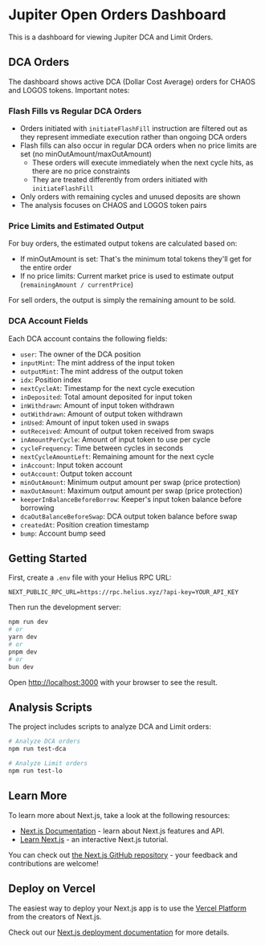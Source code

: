 # Jupiter Open Orders Dashboard

This is a dashboard for viewing Jupiter DCA and Limit Orders.

## DCA Orders

The dashboard shows active DCA (Dollar Cost Average) orders for CHAOS and LOGOS tokens. Important notes:

### Flash Fills vs Regular DCA Orders

- Orders initiated with `initiateFlashFill` instruction are filtered out as they represent immediate execution rather than ongoing DCA orders
- Flash fills can also occur in regular DCA orders when no price limits are set (no minOutAmount/maxOutAmount)
  - These orders will execute immediately when the next cycle hits, as there are no price constraints
  - They are treated differently from orders initiated with `initiateFlashFill`
- Only orders with remaining cycles and unused deposits are shown
- The analysis focuses on CHAOS and LOGOS token pairs

### Price Limits and Estimated Output

For buy orders, the estimated output tokens are calculated based on:
- If minOutAmount is set: That's the minimum total tokens they'll get for the entire order
- If no price limits: Current market price is used to estimate output (`remainingAmount / currentPrice`)

For sell orders, the output is simply the remaining amount to be sold.

### DCA Account Fields

Each DCA account contains the following fields:

- `user`: The owner of the DCA position
- `inputMint`: The mint address of the input token
- `outputMint`: The mint address of the output token
- `idx`: Position index
- `nextCycleAt`: Timestamp for the next cycle execution
- `inDeposited`: Total amount deposited for input token
- `inWithdrawn`: Amount of input token withdrawn
- `outWithdrawn`: Amount of output token withdrawn
- `inUsed`: Amount of input token used in swaps
- `outReceived`: Amount of output token received from swaps
- `inAmountPerCycle`: Amount of input token to use per cycle
- `cycleFrequency`: Time between cycles in seconds
- `nextCycleAmountLeft`: Remaining amount for the next cycle
- `inAccount`: Input token account
- `outAccount`: Output token account
- `minOutAmount`: Minimum output amount per swap (price protection)
- `maxOutAmount`: Maximum output amount per swap (price protection)
- `keeperInBalanceBeforeBorrow`: Keeper's input token balance before borrowing
- `dcaOutBalanceBeforeSwap`: DCA output token balance before swap
- `createdAt`: Position creation timestamp
- `bump`: Account bump seed

## Getting Started

First, create a `.env` file with your Helius RPC URL:
```env
NEXT_PUBLIC_RPC_URL=https://rpc.helius.xyz/?api-key=YOUR_API_KEY
```

Then run the development server:

```bash
npm run dev
# or
yarn dev
# or
pnpm dev
# or
bun dev
```

Open [http://localhost:3000](http://localhost:3000) with your browser to see the result.

## Analysis Scripts

The project includes scripts to analyze DCA and Limit orders:

```bash
# Analyze DCA orders
npm run test-dca

# Analyze Limit orders
npm run test-lo
```

## Learn More

To learn more about Next.js, take a look at the following resources:

- [Next.js Documentation](https://nextjs.org/docs) - learn about Next.js features and API.
- [Learn Next.js](https://nextjs.org/learn) - an interactive Next.js tutorial.

You can check out [the Next.js GitHub repository](https://github.com/vercel/next.js) - your feedback and contributions are welcome!

## Deploy on Vercel

The easiest way to deploy your Next.js app is to use the [Vercel Platform](https://vercel.com/new?utm_medium=default-template&filter=next.js&utm_source=create-next-app&utm_campaign=create-next-app-readme) from the creators of Next.js.

Check out our [Next.js deployment documentation](https://nextjs.org/docs/app/building-your-application/deploying) for more details.
